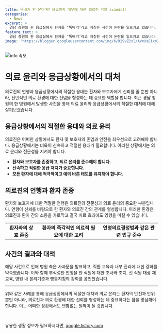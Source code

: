 ```yaml
---
title: 뚝배기 안 온다며? 응급환자 대우에 대한 의료진 막말 scandal!
categories:
  - News
excerpt: >
  경남 창원의 한 응급실에서 환자를 ‘뚝배기’라고 지칭한 사건이 논란을 일으키고 있습니다. 해당 병원의 응급실에서 환자가 기다리는 동안 의료진들이 뚝배기라는 단어로 환자를 언급한 것으로 확인되었습니다. 이에 대해 사과문을 게시한 병원 측은 직원 교육과 내부 관리의 부족을 인정하고, 재발 방지를 위해 노력하겠다고 밝혔습니다. 사건을 폭로한 환자의 지인 역시 의료진의 행동에 분노를 표현했습니다. 해당 사건을 통해 병원의 내부 윤리 기준과 조치 강화가 필요함을 시사하고 있습니다.
feature_text: >
  경남 창원의 한 응급실에서 환자를 ‘뚝배기’라고 지칭한 사건이 논란을 일으키고 있습니다. 해당 병원의 응급실에서 환자가 기다리는 동안 의료진들이 뚝배기라는 단어로 환자를 언급한 것으로 확인되었습니다. 이에 대해 사과문을 게시한 병원 측은 직원 교육과 내부 관리의 부족을 인정하고, 재발 방지를 위해 노력하겠다고 밝혔습니다. 사건을 폭로한 환자의 지인 역시 의료진의 행동에 분노를 표현했습니다. 해당 사건을 통해 병원의 내부 윤리 기준과 조치 강화가 필요함을 시사하고 있습니다.
image: 'https://blogger.googleusercontent.com/img/b/R29vZ2xl/AVvXsEixyZcFfHzMRdzZMjFBmAUKJYCLCGyLL1o632UiGVXcaFdKo_bkvkuCioo0uUKlGfBVcT3P84aROyZIXSBEx3Aw5nCQ3pTgDom1WDC4m8eifvWiAmWEEVb4x6G_l8C0QH225ldMjyaFvpxGEBGNO37VmDTDMHGhJPq73UglMfDca1-0aw/s1600/blogspot.png'
---
```


<p><img src="https://blogger.googleusercontent.com/img/b/R29vZ2xl/AVvXsEixyZcFfHzMRdzZMjFBmAUKJYCLCGyLL1o632UiGVXcaFdKo_bkvkuCioo0uUKlGfBVcT3P84aROyZIXSBEx3Aw5nCQ3pTgDom1WDC4m8eifvWiAmWEEVb4x6G_l8C0QH225ldMjyaFvpxGEBGNO37VmDTDMHGhJPq73UglMfDca1-0aw/s1600/blogspot.png" alt="info 속보" /></p>

<h1 data-ke-size="size26"><b>의료 윤리와 응급상황에서의 대처</b></h1>

<p>의료진의 언행과 응급상황에서의 적절한 응대는 환자와 보호자에게 신뢰를 줄 뿐만 아니라, 전반적인 의료 환경에 대한 신념을 형성하는 데 중요한 역할을 합니다. 최근 경남 창원의 한 병원에서 발생한 사건을 통해 의료 윤리와 응급상황에서의 적절한 대처에 대해 살펴보겠습니다.</p>

<h2 data-ke-size="size24">응급상황에서의 적절한 응대와 의료 윤리</h2>

<p data-ke-size="size16">의료진은 어떠한 상황에서도 환자 및 보호자의 존엄과 안전을 최우선으로 고려해야 합니다. 응급상황에서는 더욱이 신속하고 적절한 응대가 필요합니다. 이러한 상황에서는 의료 윤리와 전문성을 지켜야 합니다.</p>

<ul>
    <li><b>환자와 보호자를 존중하고, 의료 윤리를 준수해야 합니다.</b></li>
    <li><b>신속하고 적절한 응급 처치가 중요합니다.</b></li>
    <li><b>모든 환자에 대해 적극적이고 예의 바른 태도를 유지해야 합니다.</b></li>
</ul>

<h2 data-ke-size="size24">의료진의 언행과 환자 존중</h2>

<p data-ke-size="size16">환자와 보호자에 대한 적절한 언행은 의료진의 전문성과 의료 윤리의 중요한 부분입니다. 언행이 신뢰를 바탕으로 한 환자와 의료진 간의 관계를 형성합니다. 이러한 환경은 의료진과 환자 간의 소통을 가로막고 결국 치료 효과에도 영향을 미칠 수 있습니다.</p>

<table>
    <tr>
        <td style="text-align: center; height: 17px;"><b>환자와의 상호 존중</b></td>
        <td style="text-align: center; height: 17px;"><b>환자의 즉각적인 의료적 필요에 대한 고려</b></td>
        <td style="text-align: center; height: 17px;"><b>연명의료결정법과 같은 관련 법규 준수</b></td>
    </tr>
</table>

<h2 data-ke-size="size24">사건의 결과와 대책</h2>

<p data-ke-size="size16">해당 사건으로 인해 병원 측은 사과문을 발표하고, 직원 교육과 내부 관리에 대한 강화를 약속했습니다. 이와 함께 부적절한 언행을 한 직원에 대한 조사와 조치, 전 직원 대상 재교육, 병원 내 윤리기준과 행동지침의 강화를 공언했습니다.</p>

<hr data-ke-size="size16">

<p data-ke-size="size16">위와 같은 사례를 통해 응급상황에서의 적절한 대처와 의료 윤리는 환자의 안전과 안위뿐만 아니라, 의료진과 의료 환경에 대한 신뢰를 형성하는 데 중요하다는 점을 명심해야 합니다. 이는 어떠한 상황에서도 변함없는 원칙이 될 것입니다.</p>

<p data-ke-size="size16">&nbsp;</p>
유용한 생활 정보가 필요하시다면, <a href="https://qoogle.tistory.com" rel="dofollow">qoogle.tistory.com</a>


